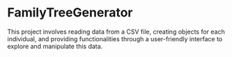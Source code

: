 # FamilyTreeGenerator
This project involves reading data from a CSV file, creating objects for each individual, and providing functionalities through a user-friendly interface to explore and manipulate this data.
